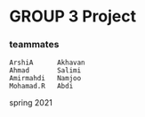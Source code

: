 # GROUP 3 Project

### teammates
	ArshiA		Akhavan
	Ahmad		Salimi
	Amirmahdi	Namjoo
	Mohamad.R	Abdi

spring 2021
